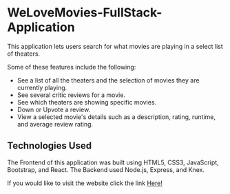 # WeLoveMovies-FullStack-Application

This application lets users search for what movies are playing in a select list of theaters.

Some of these features include the following:

- See a list of all the theaters and the selection of movies they are currently playing.
- See several critic reviews for a movie.
- See which theaters are showing specific movies.
- Down or Upvote a review.
- View a selected movie's details such as a description, rating, runtime, and average review rating.

## Technologies Used

The Frontend of this application was built using HTML5, CSS3, JavaScript, Bootstrap, and React. The Backend used Node.js, Express, and Knex.

If you would like to visit the website click the link [Here!](https://welovemovies-voxa.onrender.com)